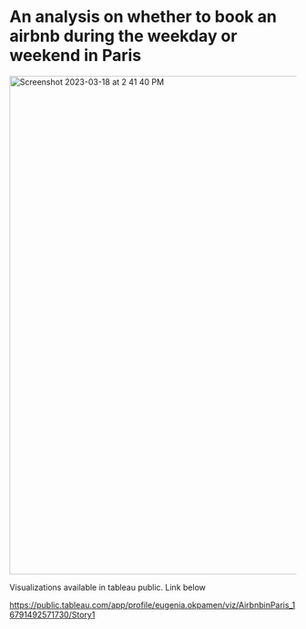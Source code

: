 # An analysis on whether to book an airbnb during the weekday or weekend in Paris

<img width="875" alt="Screenshot 2023-03-18 at 2 41 40 PM" src="https://user-images.githubusercontent.com/106120403/226129692-726f5694-8881-41a9-b5a2-5c5ee97706bb.png">

Visualizations available in tableau public. Link below

https://public.tableau.com/app/profile/eugenia.okpamen/viz/AirbnbinParis_16791492571730/Story1

